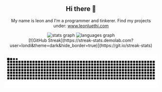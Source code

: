 <div align="center">
<h2 align="center"> Hi there 👋</h2>
<p align="center">My name is leon and I'm a programmer and tinkerer. Find my projects under: 
  <a href="https://www.leonluethi.com/" target="_blank">www.leonluethi.com</a>
    </p>
</div>

<div align="center">
  <img src="https://github-readme-stats.vercel.app/api?username=londi&hide_title=false&hide_rank=false&show_icons=true&include_all_commits=true&count_private=true&disable_animations=false&theme=dracula&locale=en&hide_border=false&order=1" height="150" alt="stats graph"  />
  <img src="https://github-readme-stats.vercel.app/api/top-langs?username=londi&locale=en&hide_title=false&layout=compact&card_width=320&langs_count=5&theme=dracula&hide_border=false&order=2" height="150" alt="languages graph"  />
</div>

<div align="center">
  [![GitHub Streak](https://streak-stats.demolab.com?user=londi&theme=dark&hide_border=true)](https://git.io/streak-stats)
</div>

###

<div align="center">
<picture>
  <source media="(prefers-color-scheme: dark)" srcset="https://raw.githubusercontent.com/londi/londi/output/github-contribution-grid-snake-dark.svg">
  <source media="(prefers-color-scheme: light)" srcset="https://raw.githubusercontent.com/londi/londi/output/github-contribution-grid-snake.svg">
  <img alt="github contribution grid snake animation" src="https://raw.githubusercontent.com/londi/londi/output/github-contribution-grid-snake.svg">
</picture>
</div>
